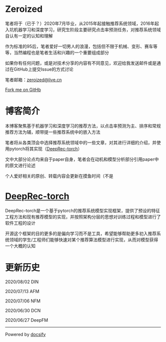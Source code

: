 # Zeroized

笔者将于（已于？）2020年7月毕业，从2015年起接触推荐系统领域，2016年起入坑机器学习和深度学习，研究生阶段主要研究点击率预测任务，对推荐系统领域自认有一定的认知和理解

作为标准的95后，笔者爱好一切男人的浪漫，包括但不限于机械、变形、赛车等等，当然编程也是笔者生活和兴趣的一个重要组成部分

如果你有任何问题，或是对技术分享的内容有不同意见，欢迎给我发送邮件或是通过在GitHub上提交Issue的方式讨论

笔者邮箱：zeroized@live.cn

[Fork me on GitHb](https://github.com/zeroized/zeroized.github.io)

# 博客简介

本博客聚焦基于机器学习和深度学习的推荐方法，以点击率预测为主、排序和常规推荐方法为辅，顺带提一些推荐系统中的嵌入方法

笔者将从各类顶会中选择推荐系统领域中的一些文章，对其进行详细的介绍，并使用pytorch将其实现（[DeepRec-torch](https://github.com/zeroized/DeepRec-torch)）

文中大部分论点均来自于paper自身，笔者会在动机和模型分析部分引用paper中的原文进行论述

个人爱好相关的原创、转载内容会更新在摸鱼时间（不是

# [DeepRec-torch](https://github.com/zeroized/DeepRec-torch)

DeepRec-torch是一个基于pytorch的推荐系统模型实现框架，提供了预设的特征工程方法和现有推荐模型的实现，并按照架构分层的思想对训练过程和模型进行了软件工程的设计

开源这个框架的目的更多的是偏向学习而不是工具，希望能够帮助更多初入推荐系统领域的学生/工程师们能够快速对某个推荐算法模型进行实现，从而对模型获得一个大概的认知

# 更新历史

2020/08/02 DIN

2020/07/13 AFM

2020/07/06 NFM

2020/06/30 DCN

2020/06/27 DeepFM
<!---
2020/06/25 Wide & Deep Network

2020/06/22 PNN

2020/06/19 FNN

2020/06/15 综述篇——从LR到FLEN的进化与演变

2020/06/12 卷首语
--->

---
Powered by [docsify](https://docsify.js.org/)

